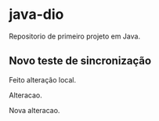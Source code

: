 # java-dio
Repositorio de primeiro projeto em Java.

## Novo teste de sincronização
Feito alteração local.

Alteracao.

Nova alteracao.